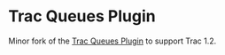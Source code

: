 Trac Queues Plugin
==================

Minor fork of the [Trac Queues Plugin](https://trac-hacks.org/wiki/QueuesPlugin) to support Trac 1.2.
